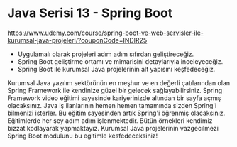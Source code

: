 # Java Serisi 13 - Spring Boot

https://www.udemy.com/course/spring-boot-ve-web-servisler-ile-kurumsal-java-projeleri/?couponCode=INDIR25

- Uygulamalı olarak projeleri adım adım sıfırdan geliştireceğiz.
- Spring Boot geliştirme ortamı ve mimarisini detaylarıyla inceleyeceğiz.
- Spring Boot ile kurumsal Java projelerinin alt yapısını keşfedeceğiz.

Kurumsal Java yazılım sektörünün en meşhur ve en değerli çatılarından olan Spring Framework ile kendinize güzel bir gelecek sağlayabilirsiniz. Spring Framework video eğitimi sayesinde kariyerinizde altından bir sayfa açmış olacaksınız. Java iş ilanlarının hemen hemen tamamında sizden Spring'i bilmenizi isterler. Bu eğitim sayesinden artık Spring'i öğrenmiş olacaksınız. Eğitimlerde her şey adım adım işlenmektedir. Bütün örnekleri kendimiz bizzat kodlayarak yapmaktayız. Kurumsal Java projelerinin vazgecilmezi Spring Boot modulunu bu egitimle kesfedeceksiniz!
